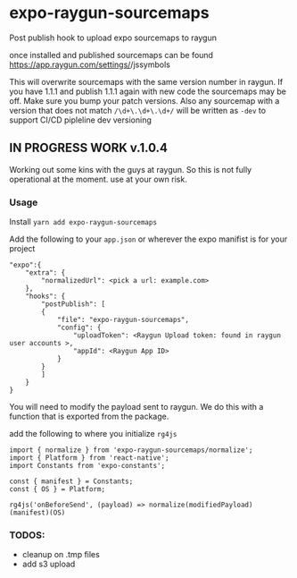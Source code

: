 # expo-raygun-sourcemaps

Post publish hook to upload expo sourcemaps to raygun

once installed and published sourcemaps can be found https://app.raygun.com/settings/<APPID>/jssymbols

This will overwrite sourcemaps with the same version number in raygun. If you have 1.1.1 and publish 1.1.1 again with new code the sourcemaps may be off. Make sure you bump your patch versions. Also any sourcemap with a version that does not match `/\d+\.\d+\.\d+/` will be written as `-dev` to support CI/CD pipleline dev versioning


## IN PROGRESS WORK v.1.0.4
Working out some kins with the guys at raygun. So this is not fully operational at the moment. use at your own risk.

### Usage

Install
`yarn add expo-raygun-sourcemaps`

Add the following to your `app.json` or wherever the expo manifist is for your project

```
"expo":{
    "extra": {
        "normalizedUrl": <pick a url: example.com>
    },
    "hooks": {
        "postPublish": [
        {
            "file": "expo-raygun-sourcemaps",
            "config": {
                "uploadToken": <Raygun Upload token: found in raygun user accounts >,
                "appId": <Raygun App ID>
            }
        }
        ]
    }
}
```

You will need to modify the payload sent to raygun. We do this with a function that is exported from the package.

add the following to where you initialize `rg4js`

```
import { normalize } from 'expo-raygun-sourcemaps/normalize';
import { Platform } from 'react-native';
import Constants from 'expo-constants';

const { manifest } = Constants;
const { OS } = Platform;

rg4js('onBeforeSend', (payload) => normalize(modifiedPayload)(manifest)(OS)

```

### TODOS:
- cleanup on .tmp files
- add s3 upload